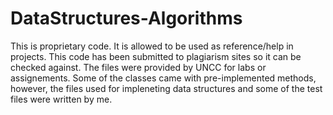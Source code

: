 # DataStructures-Algorithms
This is proprietary code. It is allowed to be used as reference/help in projects. 
This code has been submitted to plagiarism sites so it can be checked against.
The files were provided by UNCC for labs or assignements. Some of the classes came with pre-implemented methods, however, the files used for impleneting data structures and some of the test files were written by me. 
